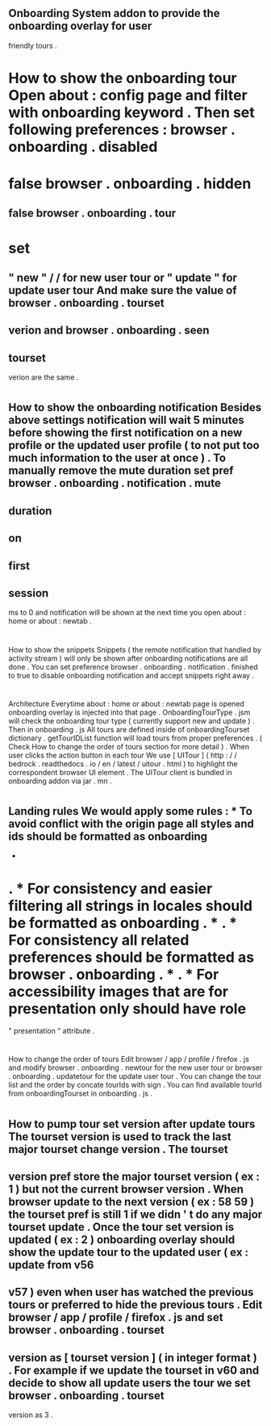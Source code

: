 #
Onboarding
System
addon
to
provide
the
onboarding
overlay
for
user
-
friendly
tours
.
#
#
How
to
show
the
onboarding
tour
Open
about
:
config
page
and
filter
with
onboarding
keyword
.
Then
set
following
preferences
:
browser
.
onboarding
.
disabled
=
false
browser
.
onboarding
.
hidden
=
false
browser
.
onboarding
.
tour
-
set
=
"
new
"
/
/
for
new
user
tour
or
"
update
"
for
update
user
tour
And
make
sure
the
value
of
browser
.
onboarding
.
tourset
-
verion
and
browser
.
onboarding
.
seen
-
tourset
-
verion
are
the
same
.
#
#
How
to
show
the
onboarding
notification
Besides
above
settings
notification
will
wait
5
minutes
before
showing
the
first
notification
on
a
new
profile
or
the
updated
user
profile
(
to
not
put
too
much
information
to
the
user
at
once
)
.
To
manually
remove
the
mute
duration
set
pref
browser
.
onboarding
.
notification
.
mute
-
duration
-
on
-
first
-
session
-
ms
to
0
and
notification
will
be
shown
at
the
next
time
you
open
about
:
home
or
about
:
newtab
.
#
#
How
to
show
the
snippets
Snippets
(
the
remote
notification
that
handled
by
activity
stream
)
will
only
be
shown
after
onboarding
notifications
are
all
done
.
You
can
set
preference
browser
.
onboarding
.
notification
.
finished
to
true
to
disable
onboarding
notification
and
accept
snippets
right
away
.
#
#
Architecture
Everytime
about
:
home
or
about
:
newtab
page
is
opened
onboarding
overlay
is
injected
into
that
page
.
OnboardingTourType
.
jsm
will
check
the
onboarding
tour
type
(
currently
support
new
and
update
)
.
Then
in
onboarding
.
js
All
tours
are
defined
inside
of
onboardingTourset
dictionary
.
getTourIDList
function
will
load
tours
from
proper
preferences
.
(
Check
How
to
change
the
order
of
tours
section
for
more
detail
)
.
When
user
clicks
the
action
button
in
each
tour
We
use
[
UITour
]
(
http
:
/
/
bedrock
.
readthedocs
.
io
/
en
/
latest
/
uitour
.
html
)
to
highlight
the
correspondent
browser
UI
element
.
The
UITour
client
is
bundled
in
onboarding
addon
via
jar
.
mn
.
#
#
Landing
rules
We
would
apply
some
rules
:
*
To
avoid
conflict
with
the
origin
page
all
styles
and
ids
should
be
formatted
as
onboarding
-
*
.
*
For
consistency
and
easier
filtering
all
strings
in
locales
should
be
formatted
as
onboarding
.
*
.
*
For
consistency
all
related
preferences
should
be
formatted
as
browser
.
onboarding
.
*
.
*
For
accessibility
images
that
are
for
presentation
only
should
have
role
=
"
presentation
"
attribute
.
#
#
How
to
change
the
order
of
tours
Edit
browser
/
app
/
profile
/
firefox
.
js
and
modify
browser
.
onboarding
.
newtour
for
the
new
user
tour
or
browser
.
onboarding
.
updatetour
for
the
update
user
tour
.
You
can
change
the
tour
list
and
the
order
by
concate
tourIds
with
sign
.
You
can
find
available
tourId
from
onboardingTourset
in
onboarding
.
js
.
#
#
How
to
pump
tour
set
version
after
update
tours
The
tourset
version
is
used
to
track
the
last
major
tourset
change
version
.
The
tourset
-
version
pref
store
the
major
tourset
version
(
ex
:
1
)
but
not
the
current
browser
version
.
When
browser
update
to
the
next
version
(
ex
:
58
59
)
the
tourset
pref
is
still
1
if
we
didn
'
t
do
any
major
tourset
update
.
Once
the
tour
set
version
is
updated
(
ex
:
2
)
onboarding
overlay
should
show
the
update
tour
to
the
updated
user
(
ex
:
update
from
v56
-
>
v57
)
even
when
user
has
watched
the
previous
tours
or
preferred
to
hide
the
previous
tours
.
Edit
browser
/
app
/
profile
/
firefox
.
js
and
set
browser
.
onboarding
.
tourset
-
version
as
[
tourset
version
]
(
in
integer
format
)
.
For
example
if
we
update
the
tourset
in
v60
and
decide
to
show
all
update
users
the
tour
we
set
browser
.
onboarding
.
tourset
-
version
as
3
.
